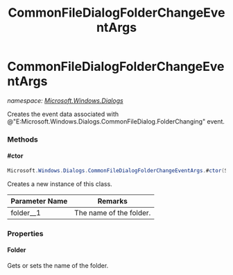 ﻿---
title: CommonFileDialogFolderChangeEventArgs
---

# CommonFileDialogFolderChangeEventArgs
_namespace: [Microsoft.Windows.Dialogs](N-Microsoft.Windows.Dialogs.html)_

Creates the event data associated with @"E:Microsoft.Windows.Dialogs.CommonFileDialog.FolderChanging" event.

### Methods

#### #ctor
```csharp
Microsoft.Windows.Dialogs.CommonFileDialogFolderChangeEventArgs.#ctor(System.String)
```
Creates a new instance of this class.

|Parameter Name|Remarks|
|--------------|-------|
|folder__1|The name of the folder.|




### Properties

#### Folder
Gets or sets the name of the folder.

